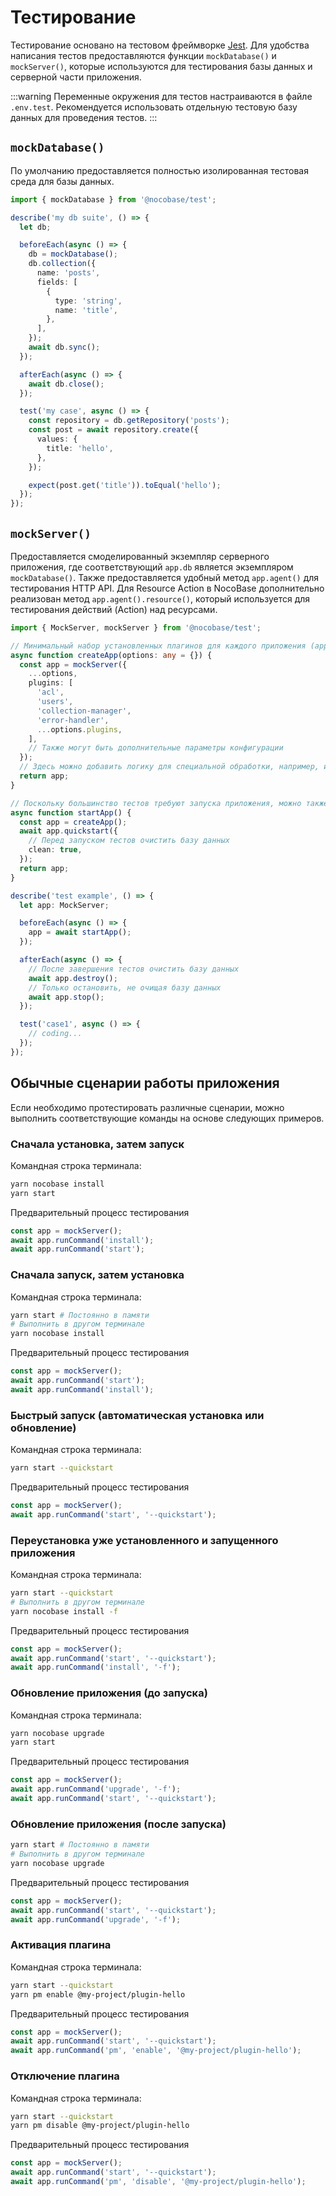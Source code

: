 # Тестирование

Тестирование основано на тестовом фреймворке [Jest](https://jestjs.io/). Для удобства написания тестов предоставляются функции `mockDatabase()` и `mockServer()`, которые используются для тестирования базы данных и серверной части приложения.

:::warning
Переменные окружения для тестов настраиваются в файле `.env.test`. Рекомендуется использовать отдельную тестовую базу данных для проведения тестов.
:::

## `mockDatabase()`

По умолчанию предоставляется полностью изолированная тестовая среда для базы данных.

```ts
import { mockDatabase } from '@nocobase/test';

describe('my db suite', () => {
  let db;

  beforeEach(async () => {
    db = mockDatabase();
    db.collection({
      name: 'posts',
      fields: [
        {
          type: 'string',
          name: 'title',
        },
      ],
    });
    await db.sync();
  });

  afterEach(async () => {
    await db.close();
  });

  test('my case', async () => {
    const repository = db.getRepository('posts');
    const post = await repository.create({
      values: {
        title: 'hello',
      },
    });

    expect(post.get('title')).toEqual('hello');
  });
});
```

## `mockServer()`

Предоставляется смоделированный экземпляр серверного приложения, где соответствующий `app.db` является экземпляром `mockDatabase()`. Также предоставляется удобный метод `app.agent()` для тестирования HTTP API. Для Resource Action в NocoBase дополнительно реализован метод `app.agent().resource()`, который используется для тестирования действий (Action) над ресурсами.

```ts
import { MockServer, mockServer } from '@nocobase/test';

// Минимальный набор установленных плагинов для каждого приложения (app) различается, и каждый плагин должен самостоятельно добавлять необходимые плагины в зависимости от своих требований.
async function createApp(options: any = {}) {
  const app = mockServer({
    ...options,
    plugins: [
      'acl',
      'users',
      'collection-manager',
      'error-handler',
      ...options.plugins,
    ],
    // Также могут быть дополнительные параметры конфигурации
  });
  // Здесь можно добавить логику для специальной обработки, например, импортировать таблицы данных, необходимые для тестирования
  return app;
}

// Поскольку большинство тестов требуют запуска приложения, можно также предоставить общий метод для запуска приложения
async function startApp() {
  const app = createApp();
  await app.quickstart({
    // Перед запуском тестов очистить базу данных
    clean: true,
  });
  return app;
}

describe('test example', () => {
  let app: MockServer;

  beforeEach(async () => {
    app = await startApp();
  });

  afterEach(async () => {
    // После завершения тестов очистить базу данных
    await app.destroy();
    // Только остановить, не очищая базу данных
    await app.stop();
  });

  test('case1', async () => {
    // coding...
  });
});
```

## Обычные сценарии работы приложения

Если необходимо протестировать различные сценарии, можно выполнить соответствующие команды на основе следующих примеров.

### Сначала установка, затем запуск

Командная строка терминала:

```bash
yarn nocobase install
yarn start
```

Предварительный процесс тестирования

```ts
const app = mockServer();
await app.runCommand('install');
await app.runCommand('start');
```

### Сначала запуск, затем установка

Командная строка терминала:

```bash
yarn start # Постоянно в памяти
# Выполнить в другом терминале
yarn nocobase install
```

Предварительный процесс тестирования

```ts
const app = mockServer();
await app.runCommand('start');
await app.runCommand('install');
```

### Быстрый запуск (автоматическая установка или обновление)

Командная строка терминала:

```bash
yarn start --quickstart
```

Предварительный процесс тестирования

```ts
const app = mockServer();
await app.runCommand('start', '--quickstart');
```

### Переустановка уже установленного и запущенного приложения

Командная строка терминала:

```bash
yarn start --quickstart
# Выполнить в другом терминале
yarn nocobase install -f
```

Предварительный процесс тестирования

```ts
const app = mockServer();
await app.runCommand('start', '--quickstart');
await app.runCommand('install', '-f');
```

### Обновление приложения (до запуска)

Командная строка терминала:

```bash
yarn nocobase upgrade
yarn start
```

Предварительный процесс тестирования

```ts
const app = mockServer();
await app.runCommand('upgrade', '-f');
await app.runCommand('start', '--quickstart');
```

### Обновление приложения (после запуска)

```bash
yarn start # Постоянно в памяти
# Выполнить в другом терминале
yarn nocobase upgrade
```

Предварительный процесс тестирования

```ts
const app = mockServer();
await app.runCommand('start', '--quickstart');
await app.runCommand('upgrade', '-f');
```

### Активация плагина

Командная строка терминала:

```bash
yarn start --quickstart
yarn pm enable @my-project/plugin-hello
```

Предварительный процесс тестирования

```ts
const app = mockServer();
await app.runCommand('start', '--quickstart');
await app.runCommand('pm', 'enable', '@my-project/plugin-hello');
```

### Отключение плагина

Командная строка терминала:

```bash
yarn start --quickstart
yarn pm disable @my-project/plugin-hello
```

Предварительный процесс тестирования

```ts
const app = mockServer();
await app.runCommand('start', '--quickstart');
await app.runCommand('pm', 'disable', '@my-project/plugin-hello');
```
